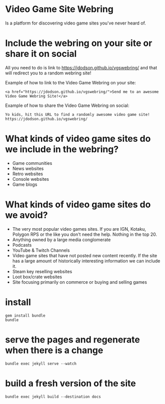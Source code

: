 # Video Game Site Webring

Is a platform for discovering video game sites you've never heard of.

# Include the webring on your site or share it on social

All you need to do is link to https://jdodson.github.io/vgswebring/ and that will redirect you to a random webring site!

Example of how to link to the Video Game Webring on your site:

    <a href="https://jdodson.github.io/vgswebring/">Send me to an awesome Video Game Webring Site!</a>

Example of how to share the Video Game Webring on social:

    Yo kids, hit this URL to find a randomly awesome video game site! https://jdodson.github.io/vgswebring/

# What kinds of video game sites do we include in the webring?

* Game communities
* News websites
* Retro websites
* Console websites
* Game blogs

# What kinds of video game sites do we avoid?

* The very most popular video games sites.  If you are IGN, Kotaku, Polygon RPS or the like you don't need the help.  Nothing in the top 20.
* Anything owned by a large media conglomerate
* Podcasts
* YouTube & Twitch Channels
* Video game sites that have not posted new content recently.  If the site has a large amount of historically interesting information we can include it.
* Steam key reselling websites
* Loot box/crate websites
* Site focusing primarily on commerce or buying and selling games

# install

    gem install bundle
    bundle

# serve the pages and regenerate when there is a change
    bundle exec jekyll serve --watch

# build a fresh version of the site
    bundle exec jekyll build --destination docs
